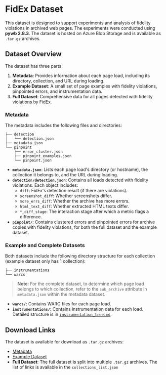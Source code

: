 # FidEx Dataset

This dataset is designed to support experiments and analysis of fidelity violations in archived web pages. The experiments were conducted using **pywb 2.8.3**. The dataset is hosted on Azure Blob Storage and is available as `.tar.gz` archives.

## Dataset Overview

The dataset has three parts:

1. **Metadata**: Provides information about each page load, including its directory, collection, and URL during loading.
2. **Example Dataset**: A small set of page examples with fidelity violations, pinpointed errors, and instrumentation data.
3. **Full Dataset**: Comprehensive data for all pages detected with fidelity violations by FidEx.

### Metadata

The metadata includes the following files and directories:
```
├── detection
│   └── detection.json
├── metadata.json
└── pinpoint
    ├── error_cluster.json
    ├── pinpoint_examples.json
    └── pinpoint.json
```

- **`metadata.json`**: Lists each page load's directory (or hostname), the collection it belongs to, and the URL during loading.
- **`detection/detection.json`**: Contains all loads detected with fidelity violations. Each object includes:
  - `diff`: FidEx's detection result (if there are violations).
  - `screenshot_diff`: Whether screenshots differ.
  - `more_errs_diff`: Whether the archive has more errors.
  - `html_text_diff`: Whether extracted HTML texts differ.
  - `*_diff_stage`: The interaction stage after which a metric flags a difference.
- **`pinpoint/`**: Contains clustered errors and pinpointed errors for archive copies with fidelity violations, for both the full dataset and the example dataset.

### Example and Complete Datasets

Both datasets include the following directory structure for each collection (example dataset only has 1 collection):
```
├── instrumentations
└── warcs
```

> **Note**: For the complete dataset, to determine which page load belongs to which collection, refer to the `sub_archive` attribute in `metadata.json` within the metadata dataset.

- **`warcs/`**: Contains WARC files for each page load.
- **`instrumentations/`**: Contains instrumentation data for each load. Detailed structure is in [`instrumentation_tree.md`](instrumentation_tree.md).

## Download Links

The dataset is available for download as `.tar.gz` archives:

- [Metadata](https://fidexdataset.blob.core.windows.net/dataset/metadata.tar.gz)
- [Example Dataset](https://fidexdataset.blob.core.windows.net/dataset/examples.tar.gz)
- **Full Dataset**: The full dataset is split into multiple `.tar.gz` archives. The list of links is available in the ```collections_list.json```